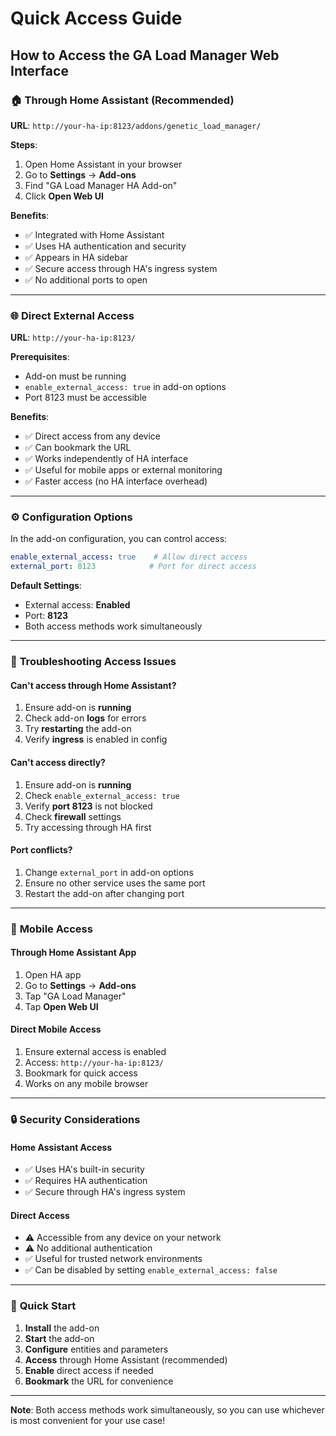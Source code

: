 # Quick Access Guide

## How to Access the GA Load Manager Web Interface

### 🏠 **Through Home Assistant (Recommended)**

**URL**: `http://your-ha-ip:8123/addons/genetic_load_manager/`

**Steps**:
1. Open Home Assistant in your browser
2. Go to **Settings** → **Add-ons**
3. Find "GA Load Manager HA Add-on"
4. Click **Open Web UI**

**Benefits**:
- ✅ Integrated with Home Assistant
- ✅ Uses HA authentication and security
- ✅ Appears in HA sidebar
- ✅ Secure access through HA's ingress system
- ✅ No additional ports to open

---

### 🌐 **Direct External Access**

**URL**: `http://your-ha-ip:8123/`

**Prerequisites**:
- Add-on must be running
- `enable_external_access: true` in add-on options
- Port 8123 must be accessible

**Benefits**:
- ✅ Direct access from any device
- ✅ Can bookmark the URL
- ✅ Works independently of HA interface
- ✅ Useful for mobile apps or external monitoring
- ✅ Faster access (no HA interface overhead)

---

### ⚙️ **Configuration Options**

In the add-on configuration, you can control access:

```yaml
enable_external_access: true    # Allow direct access
external_port: 8123            # Port for direct access
```

**Default Settings**:
- External access: **Enabled**
- Port: **8123**
- Both access methods work simultaneously

---

### 🔧 **Troubleshooting Access Issues**

#### Can't access through Home Assistant?
1. Ensure add-on is **running**
2. Check add-on **logs** for errors
3. Try **restarting** the add-on
4. Verify **ingress** is enabled in config

#### Can't access directly?
1. Ensure add-on is **running**
2. Check `enable_external_access: true`
3. Verify **port 8123** is not blocked
4. Check **firewall** settings
5. Try accessing through HA first

#### Port conflicts?
1. Change `external_port` in add-on options
2. Ensure no other service uses the same port
3. Restart the add-on after changing port

---

### 📱 **Mobile Access**

#### Through Home Assistant App
1. Open HA app
2. Go to **Settings** → **Add-ons**
3. Tap "GA Load Manager"
4. Tap **Open Web UI**

#### Direct Mobile Access
1. Ensure external access is enabled
2. Access: `http://your-ha-ip:8123/`
3. Bookmark for quick access
4. Works on any mobile browser

---

### 🔒 **Security Considerations**

#### Home Assistant Access
- ✅ Uses HA's built-in security
- ✅ Requires HA authentication
- ✅ Secure through HA's ingress system

#### Direct Access
- ⚠️ Accessible from any device on your network
- ⚠️ No additional authentication
- ✅ Useful for trusted network environments
- ✅ Can be disabled by setting `enable_external_access: false`

---

### 🚀 **Quick Start**

1. **Install** the add-on
2. **Start** the add-on
3. **Configure** entities and parameters
4. **Access** through Home Assistant (recommended)
5. **Enable** direct access if needed
6. **Bookmark** the URL for convenience

---

**Note**: Both access methods work simultaneously, so you can use whichever is most convenient for your use case! 